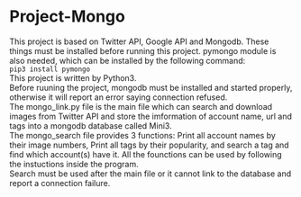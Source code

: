 # Project-Mongo
This project is based on Twitter API, Google API and Mongodb. These things must be installed before running this project.
pymongo module is also needed, which can be installed by the following command: </br>
`pip3 install pymongo`</br>
This project is written by Python3.</br>
Before ruuning the project, mongodb must be installed and started properly, otherwise it will report an error saying connection refused.</br>
The mongo_link.py file is the main file which can search and download images from Twitter API and store the imformation of account name, url and tags into a mongodb database called Mini3.</br>
The mongo_search file provides 3 functions: Print all account names by their image numbers, Print all tags by their popularity, and search a tag and find which account(s) have it. All the founctions can be used by following the instuctions inside the program.</br>
Search must be used after the main file or it cannot link to the database and report a connection failure.
